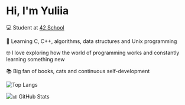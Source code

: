 #
# Hi, I'm Yuliia

💻 Student at [42 School](https://42.fr/en/homepage/)

🌱 Learning C, C++, algorithms, data structures and Unix programming

🤓 I love exploring how the world of programming works and constantly learning something new

📚 Big fan of books, cats and continuous self-development


  ![Top Langs](https://github-readme-stats.vercel.app/api/top-langs/?username=KravchenkoYuliia&layout=compact&theme=radical)

![📊 GitHub Stats](https://github-readme-stats.vercel.app/api?username=KravchenkoYuliia&show_icons=true&theme=radical)
